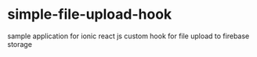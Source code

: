 # simple-file-upload-hook
sample application for ionic react js custom hook for file upload to firebase storage
